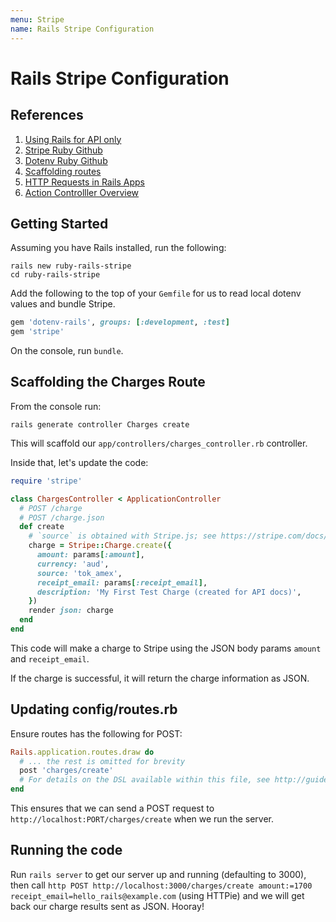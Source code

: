 ```yaml
---
menu: Stripe
name: Rails Stripe Configuration
---
```


# Rails Stripe Configuration

## References

1. [Using Rails for API only](https://guides.rubyonrails.org/api_app.html)
2. [Stripe Ruby Github](https://github.com/stripe/stripe-ruby)
3. [Dotenv Ruby Github](https://github.com/bkeepers/dotenv)
4. [Scaffolding routes](http://www.xyzpub.com/en/ruby-on-rails/3.2/scaffold_anlegen.html)
5. [HTTP Requests in Rails Apps](https://thoughtbot.com/blog/back-to-basics-http-requests)
6. [Action Controlller Overview](https://guides.rubyonrails.org/v5.2/action_controller_overview.html)

## Getting Started

Assuming you have Rails installed, run the following:

```shell
rails new ruby-rails-stripe
cd ruby-rails-stripe
```

Add the following to the top of your `Gemfile` for us to read local dotenv values and bundle Stripe.

```ruby
gem 'dotenv-rails', groups: [:development, :test]
gem 'stripe'
```

On the console, run `bundle`.

## Scaffolding the Charges Route

From the console run:

```shell
rails generate controller Charges create
```

This will scaffold our `app/controllers/charges_controller.rb` controller.

Inside that, let's update the code:

```ruby
require 'stripe'

class ChargesController < ApplicationController
  # POST /charge
  # POST /charge.json
  def create
    # `source` is obtained with Stripe.js; see https://stripe.com/docs/payments/accept-a-payment-charges#web-create-token
    charge = Stripe::Charge.create({
      amount: params[:amount],
      currency: 'aud',
      source: 'tok_amex',
      receipt_email: params[:receipt_email],
      description: 'My First Test Charge (created for API docs)',
    })
    render json: charge
  end
end
```

This code will make a charge to Stripe using the JSON body params `amount` and `receipt_email`.

If the charge is successful, it will return the charge information as JSON.

## Updating config/routes.rb

Ensure routes has the following for POST:

```ruby
Rails.application.routes.draw do
  # ... the rest is omitted for brevity
  post 'charges/create'
  # For details on the DSL available within this file, see http://guides.rubyonrails.org/routing.html
end
```

This ensures that we can send a POST request to `http://localhost:PORT/charges/create` when we run the server.

## Running the code

Run `rails server` to get our server up and running (defaulting to 3000), then call `http POST http://localhost:3000/charges/create amount:=1700 receipt_email=hello_rails@example.com` (using HTTPie) and we will get back our charge results sent as JSON. Hooray!
